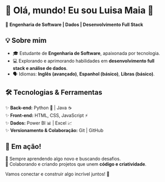 
# 👋 Olá, mundo! Eu sou Luisa Maia 👋

🚀 **Engenharia de Software | Dados | Desenvolvimento Full Stack**  


## 💡 Sobre mim
- 🎓 Estudante de **Engenharia de Software**, apaixonada por tecnologia.  
- 💻 Explorando e aprimorando habilidades em **desenvolvimento full stack e análise de dados**.   
- 🗣️ Idiomas: **Inglês (avançado)**, **Espanhol (básico)**, **Libras (básico)**.  


## 🛠️ Tecnologias & Ferramentas
✨ **Back-end:** Python 🐍 | Java ☕  
✨ **Front-end:** HTML, CSS, JavaScript ⚡  
✨ **Dados:** Power BI 📊 | Excel 📈  
✨ **Versionamento & Colaboração:** Git | GitHub  

## 🚀 Em ação!
🔹 Sempre aprendendo algo novo e buscando desafios.  
🔹 Colaborando e criando projetos que unem **código e criatividade**.  

Vamos conectar e construir algo incrível juntos! 🚀  
